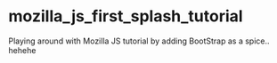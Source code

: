 # mozilla_js_first_splash_tutorial
Playing around with Mozilla JS tutorial by adding BootStrap as a spice.. hehehe
